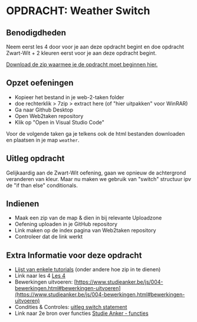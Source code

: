 # OPDRACHT: Weather Switch

## Benodigdheden

Neem eerst les 4 door voor je aan deze opdracht begint en doe opdracht Zwart-Wit + 2 kleuren eerst voor je aan deze opdracht begint.

[Download de zip waarmee je de opdracht moet beginnen hier.](https://github.com/Goldflow/website-productie-2/raw/main/opdracht-weather/weather.zip)

## Opzet oefeningen
- Kopieer het bestand in je web-2-taken folder
- doe rechterklik > 7zip > extract here (of "hier uitpakken" voor WinRAR)
- Ga naar Github Desktop
- Open Web2taken repository
- Klik op "Open in Visual Studio Code"

Voor de volgende taken ga je telkens ook de html bestanden downloaden en plaatsen in je map `weather`.

## Uitleg opdracht

Gelijkaardig aan de Zwart-Wit oefening, gaan we opnieuw de achtergrond veranderen van kleur. Maar nu maken we gebruik van "switch" structuur ipv de "if than else" conditionals.

## Indienen

- Maak een zip van de map & dien in bij relevante Uploadzone
- Oefening uploaden in je GitHub repository
- Link maken op de index pagina van Web2taken repository
- Controleer dat de link werkt

## Extra Informatie voor deze opdracht

- [Lijst van enkele tutorials](./praktisch-advies) (onder andere hoe zip in te dienen)
- Link naar les 4 [Les 4](https://goldflow.github.io/website-productie-2/les_04/)
- Bewerkingen uitvoeren: [https://www.studieanker.be/js/004-bewerkingen.html#bewerkingen-uitvoeren](https://www.studieanker.be/js/004-bewerkingen.html#bewerkingen-uitvoeren)
- Condities & Controles: [uitleg switch statement](https://www.studieanker.be/js/005-condities.html#controlestructuur-switch-statement)
- Link naar 2e bron over functies [Studie Anker - functies](https://www.studieanker.be/js/008-functies.html) 
